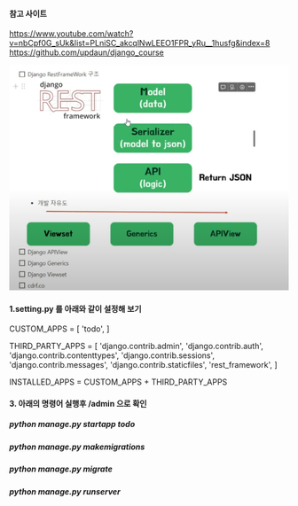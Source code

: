 #### 참고 사이트

https://www.youtube.com/watch?v=nbCpf0G_sUk&list=PLniSC_akcqlNwLEEO1FPR_yRu__1husfg&index=8
https://github.com/updaun/django_course

![alt text](image.png)

#### 1.setting.py 를 아래와 같이 설정해 보기

CUSTOM_APPS = [
'todo',
]

THIRD_PARTY_APPS = [
'django.contrib.admin',
'django.contrib.auth',
'django.contrib.contenttypes',
'django.contrib.sessions',
'django.contrib.messages',
'django.contrib.staticfiles',
'rest_framework',
]

INSTALLED_APPS = CUSTOM_APPS + THIRD_PARTY_APPS

#### 3. 아래의 명령어 실행후 /admin 으로 확인

##### python manage.py startapp todo

##### python manage.py makemigrations

##### python manage.py migrate

##### python manage.py runserver
